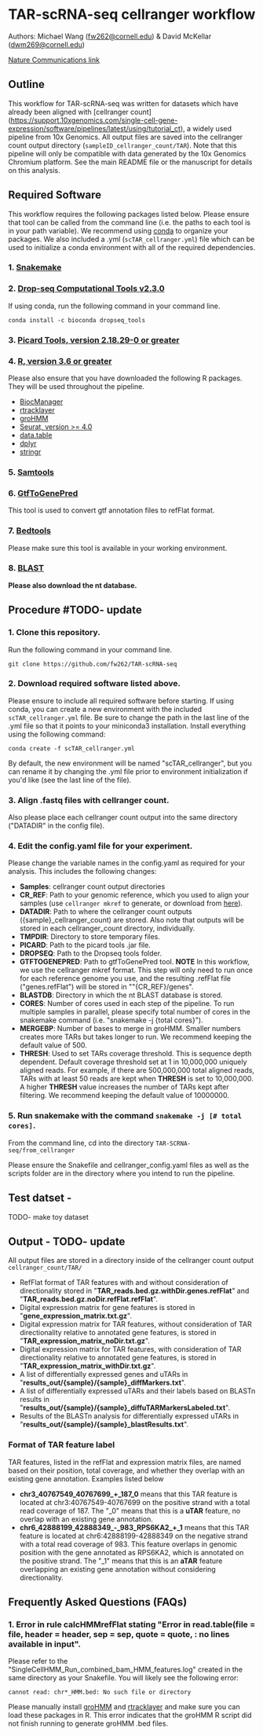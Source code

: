 # TAR-scRNA-seq cellranger workflow
Authors: Michael Wang (fw262@cornell.edu) & David McKellar (dwm269@cornell.edu)

[Nature Communications link](https://www.nature.com/articles/s41467-021-22496-3)

## Outline
This workflow for TAR-scRNA-seq was written for datasets which have already been aligned with [cellranger count] (https://support.10xgenomics.com/single-cell-gene-expression/software/pipelines/latest/using/tutorial_ct), a widely used pipeline from 10x Genomics. All output files are saved into the cellranger count output directory (```sampleID_cellranger_count/TAR```).  Note that this pipeline will only be compatible with data generated by the 10x Genomics Chromium platform. See the main README file or the manuscript for details on this analysis.

## Required Software
This workflow requires the following packages listed below. Please ensure that tool can be called from the command line (i.e. the paths to each tool is in your path variable). We recommend using [conda](https://conda.io/projects/conda/en/latest/user-guide/install/index.html) to organize your packages. We also included a .yml (```scTAR_cellranger.yml```) file which can be used to initialize a conda environment with all of the required dependencies.

### 1. [Snakemake](https://snakemake.readthedocs.io/en/stable/)

### 2. [Drop-seq Computational Tools v2.3.0](https://github.com/broadinstitute/Drop-seq/releases)

If using conda, run the following command in your command line.
```
conda install -c bioconda dropseq_tools
```
### 3. [Picard Tools, version 2.18.29-0 or greater](https://broadinstitute.github.io/picard/)

### 4. [R, version 3.6 or greater](https://www.r-project.org/)

Please also ensure that you have downloaded the following R packages. They will be used throughout the pipeline.
- [BiocManager](https://cran.r-project.org/web/packages/BiocManager/vignettes/BiocManager.html)
- [rtracklayer](https://bioconductor.org/packages/release/bioc/html/rtracklayer.html)
- [groHMM](https://www.bioconductor.org/packages/release/bioc/html/groHMM.html)
- [Seurat, version >= 4.0](https://satijalab.org/seurat/install.html)
- [data.table](https://github.com/Rdatatable/data.table)
- [dplyr](https://www.r-project.org/nosvn/pandoc/dplyr.html)
- [stringr](https://cran.r-project.org/web/packages/stringr/readme/README.html)

### 5. [Samtools](http://www.htslib.org/)

### 6. [GtfToGenePred](https://bioconda.github.io/recipes/ucsc-gtftogenepred/README.html)

This tool is used to convert gtf annotation files to refFlat format.

### 7. [Bedtools](https://bedtools.readthedocs.io/en/latest/content/installation.html)

Please make sure this tool is available in your working environment.

### 8. [BLAST](https://blast.ncbi.nlm.nih.gov/Blast.cgi?PAGE_TYPE=BlastDocs&DOC_TYPE=Download)

**Please also download the nt database.**

## Procedure #TODO- update

### 1. Clone this repository.

Run the following command in your command line.
```
git clone https://github.com/fw262/TAR-scRNA-seq
```

### 2. Download required software listed above.

Please ensure to include all required software before starting. If using conda, you can create a new environment with the included ```scTAR_cellranger.yml``` file. Be sure to change the path in the last line of the .yml file so that it points to your miniconda3 installation. Install everything using the following command:
```
conda create -f scTAR_cellranger.yml
```
By default, the new environment will be named "scTAR_cellranger", but you can rename it by changing the .yml file prior to environment initialization if you'd like (see the last line of the file).

### 3. Align .fastq files with cellranger count.

Also please place each cellranger count output into the same directory ("DATADIR" in the config file).

### 4. Edit the config.yaml file for your experiment.

Please change the variable names in the config.yaml as required for your analysis. This includes the following changes:
- **Samples**: cellranger count output directories
- **CR_REF**: Path to your genomic reference, which you used to align your samples (use ```cellranger mkref``` to generate, or download from [here](https://support.10xgenomics.com/single-cell-gene-expression/software/pipelines/latest/advanced/references)).
- **DATADIR**: Path to where the cellranger count outputs ({sample}\_cellranger_count) are stored. Also note that outputs will be stored in each cellranger_count directory, individually.
- **TMPDIR**: Directory to store temporary files.
- **PICARD**: Path to the picard tools .jar file.
- **DROPSEQ**: Path to the Dropseq tools folder.
- **GTFTOGENEPRED**: Path to gtfToGenePred tool. **NOTE** In this workflow, we use the cellranger mkref format. This step will only need to run once for each reference genome you use, and the resulting .refFlat file ("genes.refFlat") will be stored in ""{CR_REF}/genes".
- **BLASTDB**: Directory in which the nt BLAST database is stored.
- **CORES**: Number of cores used in each step of the pipeline. To run multiple samples in parallel, please specify total number of cores in the snakemake command (i.e. "snakemake -j {total cores}").
- **MERGEBP**: Number of bases to merge in groHMM. Smaller numbers creates more TARs but takes longer to run. We recommend keeping the default value of 500.
- **THRESH**: Used to set TARs coverage threshold. This is sequence depth dependent. Default coverage threshold set at 1 in 10,000,000 uniquely aligned reads. For example, if there are 500,000,000 total aligned reads, TARs with at least 50 reads are kept when **THRESH** is set to 10,000,000. A higher **THRESH** value increases the number of TARs kept after filtering. We recommend keeping the default value of 10000000.

### 5. Run snakemake with the command ```snakemake -j [# total cores]```.

From the command line, cd into the directory ```TAR-SCRNA-seq/from_cellranger```

Please ensure the Snakefile and cellranger_config.yaml files as well as the scripts folder are in the directory where you intend to run the pipeline.

## Test datset -
TODO- make toy dataset

## Output - TODO- update
All output files are stored in a directory inside of the cellranger count output  ```cellranger_count/TAR/```
- RefFlat format of TAR features with and without consideration of directionality stored in "**TAR_reads.bed.gz.withDir.genes.refFlat**" and "**TAR_reads.bed.gz.noDir.refFlat.refFlat**".
- Digital expression matrix for gene features is stored in "**gene_expression_matrix.txt.gz**".
- Digital expression matrix for TAR features, without consideration of TAR directionality relative to annotated gene features, is stored in "**TAR_expression_matrix_noDir.txt.gz**".
- Digital expression matrix for TAR features, with consideration of TAR directionality relative to annotated gene features, is stored in "**TAR_expression_matrix_withDir.txt.gz**".
- A list of differentially expressed genes and uTARs in "**results_out/{sample}/{sample}\_diffMarkers.txt**".
- A list of differentially expressed uTARs and their labels based on BLASTn results in "**results_out/{sample}/{sample}\_diffuTARMarkersLabeled.txt**".
- Results of the BLASTn analysis for differentially expressed uTARs in "**results_out/{sample}/{sample}\_blastResults.txt**".

### Format of TAR feature label

TAR features, listed in the refFlat and expression matrix files, are named based on their position, total coverage, and whether they overlap with an existing gene annotation. Examples listed below

- **chr3_40767549_40767699_+\_187_0** means that this TAR feature is located at chr3:40767549-40767699 on the positive strand with a total read coverage of 187. The "\_0" means that this is a **uTAR** feature, no overlap with an existing gene annotation.
- **chr6_42888199_42888349_-\_983_RPS6KA2_+\_1** means that this TAR feature is located at chr6:42888199-42888349 on the negative strand with a total read coverage of 983. This feature overlaps in genomic position with the gene annotated as RPS6KA2, which is annotated on the positive strand. The "\_1" means that this is an **aTAR** feature overlapping an existing gene annotation without considering directionality.

## Frequently Asked Questions (FAQs)

### 1. Error in rule calcHMMrefFlat stating "Error in read.table(file = file, header = header, sep = sep, quote = quote,  : no lines available in input".

Please refer to the "SingleCellHMM_Run_combined_bam_HMM_features.log" created in the same directory as your Snakefile. You will likely see the following error:
```
cannot read: chr*_HMM.bed: No such file or directory
```
Please manually install [groHMM](https://bioconductor.org/packages/release/bioc/html/groHMM.html) and [rtracklayer](https://bioconductor.org/packages/release/bioc/html/rtracklayer.html) and make sure you can load these packages in R. This error indicates that the groHMM R script did not finish running to generate groHMM .bed files.
